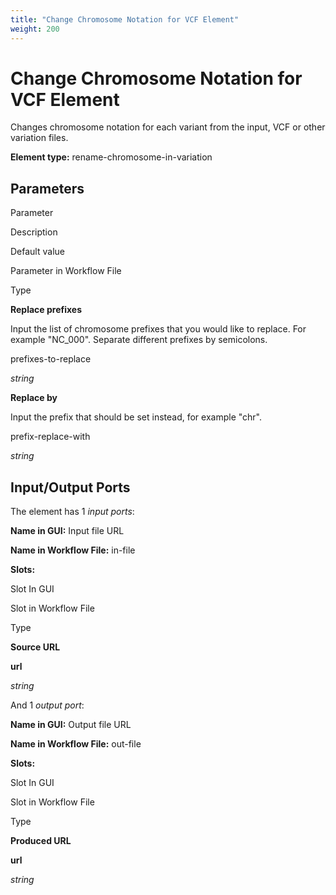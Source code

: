 ```yaml
---
title: "Change Chromosome Notation for VCF Element"
weight: 200
---
```



# Change Chromosome Notation for VCF Element

Changes chromosome notation for each variant from the input, VCF or other variation files.

**Element type:** rename-chromosome-in-variation

Parameters
----------

Parameter

Description

Default value

Parameter in Workflow File

Type

**Replace prefixes**

Input the list of chromosome prefixes that you would like to replace. For example "NC\_000". Separate different prefixes by semicolons.



prefixes-to-replace

_string_

**Replace by**

Input the prefix that should be set instead, for example "chr".



prefix-replace-with

_string_

Input/Output Ports
------------------

The element has 1 _input ports_:

**Name in GUI:** Input file URL

**Name in Workflow File:** in-file

**Slots:**

Slot In GUI

Slot in Workflow File

Type

**Source URL**

**url**

_string_

And 1 _output port_:

**Name in GUI:** Output file URL

**Name in Workflow File:** out-file

**Slots:**

Slot In GUI

Slot in Workflow File

Type

**Produced URL**

**url**

_string_

